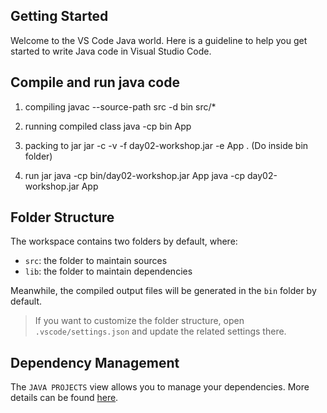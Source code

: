 ## Getting Started

Welcome to the VS Code Java world. Here is a guideline to help you get started to write Java code in Visual Studio Code.

## Compile and run java code
1. compiling javac --source-path src -d bin src/*

2. running compiled class java -cp bin App

3. packing to jar jar -c -v -f day02-workshop.jar -e App . (Do inside bin folder)

4. run jar java -cp bin/day02-workshop.jar App java -cp day02-workshop.jar App

## Folder Structure

The workspace contains two folders by default, where:

- `src`: the folder to maintain sources
- `lib`: the folder to maintain dependencies

Meanwhile, the compiled output files will be generated in the `bin` folder by default.

> If you want to customize the folder structure, open `.vscode/settings.json` and update the related settings there.

## Dependency Management

The `JAVA PROJECTS` view allows you to manage your dependencies. More details can be found [here](https://github.com/microsoft/vscode-java-dependency#manage-dependencies).
